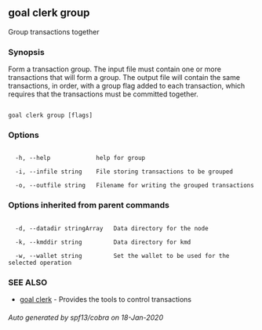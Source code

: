 ## goal clerk group



Group transactions together



### Synopsis



Form a transaction group.  The input file must contain one or more transactions that will form a group.  The output file will contain the same transactions, in order, with a group flag added to each transaction, which requires that the transactions must be committed together.



```

goal clerk group [flags]

```



### Options



```

  -h, --help             help for group

  -i, --infile string    File storing transactions to be grouped

  -o, --outfile string   Filename for writing the grouped transactions

```



### Options inherited from parent commands



```

  -d, --datadir stringArray   Data directory for the node

  -k, --kmddir string         Data directory for kmd

  -w, --wallet string         Set the wallet to be used for the selected operation

```



### SEE ALSO



* [goal clerk](../../clerk/clerk/)	 - Provides the tools to control transactions 


###### Auto generated by spf13/cobra on 18-Jan-2020

